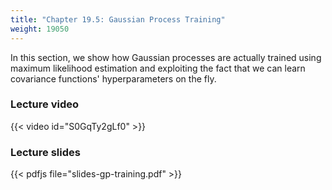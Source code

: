 ```yaml
---
title: "Chapter 19.5: Gaussian Process Training"
weight: 19050
---
```

In this section, we show how Gaussian processes are actually trained using maximum likelihood estimation and exploiting the fact that we can learn covariance functions' hyperparameters on the fly.

<!--more-->

### Lecture video

{{< video id="S0GqTy2gLf0" >}}

### Lecture slides

{{< pdfjs file="slides-gp-training.pdf" >}}

